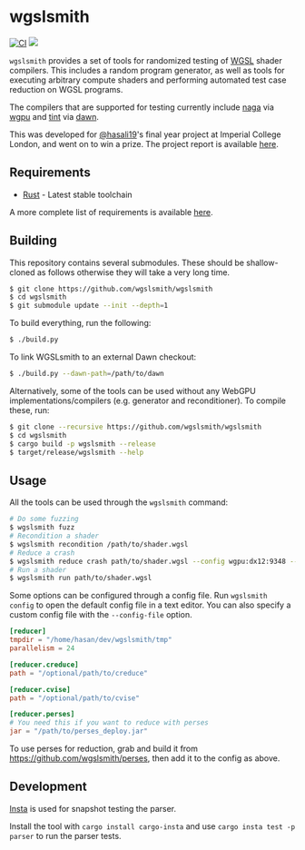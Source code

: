 # wgslsmith

[![CI](https://github.com/wgslsmith/wgslsmith/actions/workflows/ci.yml/badge.svg)](https://github.com/wgslsmith/wgslsmith/actions/workflows/ci.yml)
[![](https://img.shields.io/badge/docs-wgslsmith.github.io-orange)](https://wgslsmith.github.io)

`wgslsmith` provides a set of tools for randomized testing of [WGSL](https://www.w3.org/TR/WGSL/) shader compilers. This includes a random program generator, as well as tools for executing arbitrary compute shaders and performing automated test case reduction on WGSL programs.

The compilers that are supported for testing currently include [naga](https://github.com/gfx-rs/naga) via [wgpu](https://github.com/gfx-rs/wgpu) and [tint](https://dawn.googlesource.com/tint) via [dawn](https://dawn.googlesource.com/dawn).

This was developed for [@hasali19](https://github.com/hasali19)'s final year project at Imperial College London, and went on to win a prize. The project report is available [here](https://drive.google.com/file/d/1qDcGQndpl5onKN2UA4CFStDJQBRfpKIm/view?usp=sharing).

## Requirements

- [Rust](https://rustup.rs/) - Latest stable toolchain

A more complete list of requirements is available [here](https://wgslsmith.github.io/building/index.html).

## Building

This repository contains several submodules. These should be shallow-cloned as follows otherwise they will take a very long time.

```sh
$ git clone https://github.com/wgslsmith/wgslsmith
$ cd wgslsmith
$ git submodule update --init --depth=1
```

To build everything, run the following:
```sh
$ ./build.py
```

To link WGSLsmith to an external Dawn checkout:
```sh
$ ./build.py --dawn-path=/path/to/dawn
```

Alternatively, some of the tools can be used without any WebGPU implementations/compilers (e.g. generator and reconditioner). To compile these, run:

```sh
$ git clone --recursive https://github.com/wgslsmith/wgslsmith
$ cd wgslsmith
$ cargo build -p wgslsmith --release
$ target/release/wgslsmith --help
```

## Usage

All the tools can be used through the `wgslsmith` command:

```sh
# Do some fuzzing
$ wgslsmith fuzz
# Recondition a shader
$ wgslsmith recondition /path/to/shader.wgsl
# Reduce a crash
$ wgslsmith reduce crash path/to/shader.wgsl --config wgpu:dx12:9348 --regex '...'
# Run a shader
$ wgslsmith run path/to/shader.wgsl
```

Some options can be configured through a config file. Run `wgslsmith config` to open the default config file in a text editor. You can also specify a custom config file with the `--config-file` option.

```toml
[reducer]
tmpdir = "/home/hasan/dev/wgslsmith/tmp"
parallelism = 24

[reducer.creduce]
path = "/optional/path/to/creduce"

[reducer.cvise]
path = "/optional/path/to/cvise"

[reducer.perses]
# You need this if you want to reduce with perses
jar = "/path/to/perses_deploy.jar"
```

To use perses for reduction, grab and build it from https://github.com/wgslsmith/perses, then add it to the config as above.

## Development

[Insta](https://github.com/mitsuhiko/insta) is used for snapshot testing the parser.

Install the tool with `cargo install cargo-insta` and use `cargo insta test -p parser` to run the parser tests.
